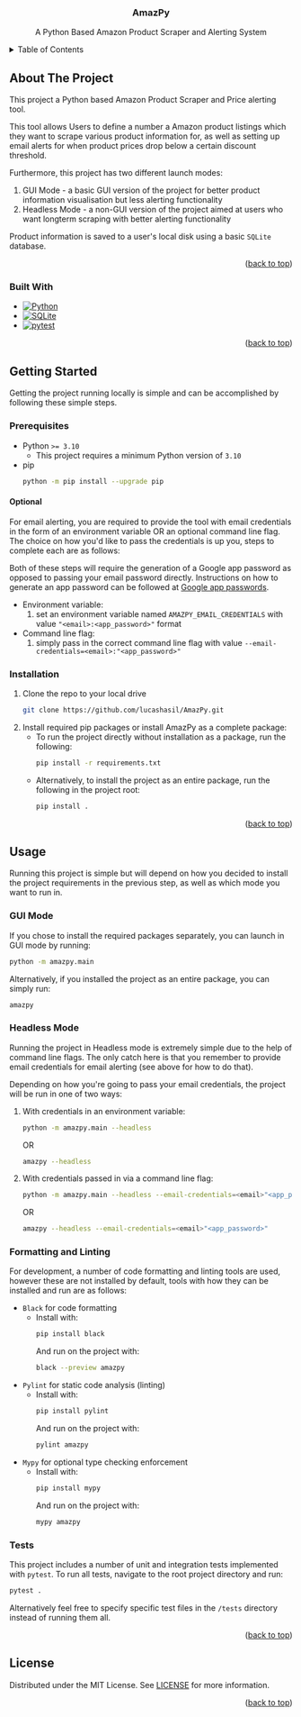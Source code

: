<a name="readme-top"></a>

<h3 align="center">AmazPy</h3>
  <p align="center">
     A Python Based Amazon Product Scraper and Alerting System
  </p>
</div>

<details>
  <summary>Table of Contents</summary>
  <ol>
    <li>
      <a href="#about-the-project">About The Project</a>
      <ul>
        <li><a href="#built-with">Built With</a></li>
      </ul>
    </li>
    <li>
      <a href="#getting-started">Getting Started</a>
      <ul>
        <li><a href="#prerequisites">Prerequisites</a></li>
        <li><a href="#installation">Installation</a></li>
      </ul>
    </li>
    <li>
      <a href="#usage">Usage</a>
      <ul>
        <li><a href="#gui-mode">GUI Mode</a></li>
        <li><a href="#headless-mode">Headless Mode</a></li>
        <li><a href="#formatting-and-linting">Formatting and Linting</a></li>
        <li><a href="#tests">Tests</a></li>
      </ul>
    </li>
    <li><a href="#license">License</a></li>
  </ol>
</details>

## About The Project

This project a Python based Amazon Product Scraper and Price alerting tool.

This tool allows Users to define a number a Amazon product listings which they want to scrape various product information for,
as well as setting up email alerts for when product prices drop below a certain discount threshold.

Furthermore, this project has two different launch modes:
1. GUI Mode - a basic GUI version of the project for better product information visualisation but less alerting functionality
2. Headless Mode - a non-GUI version of the project aimed at users who want longterm scraping with better alerting functionality

Product information is saved to a user's local disk using a basic `SQLite` database.

<p align="right">(<a href="#readme-top">back to top</a>)</p>

### Built With

* [![Python][Python]][Python-url]
* [![SQLite][SQLite]][SQLite-url]
* [![pytest][pytest]][pytest-url]

<p align="right">(<a href="#readme-top">back to top</a>)</p>

## Getting Started

Getting the project running locally is simple and can be accomplished by following these simple steps.

### Prerequisites

* Python `>= 3.10`
  * This project requires a minimum Python version of `3.10`
* pip
  ```sh
  python -m pip install --upgrade pip
  ```

#### Optional

For email alerting, you are required to provide the tool with email credentials in the form of an environment variable OR an optional command line flag.
The choice on how you'd like to pass the credentials is up you, steps to complete each are as follows:

Both of these steps will require the generation of a Google app password as opposed to passing your email password directly. Instructions on how to generate an app password can be followed at [Google app passwords](https://support.google.com/accounts/answer/185833?hl=en).

* Environment variable:
    1. set an environment variable named `AMAZPY_EMAIL_CREDENTIALS` with value `"<email>:<app_password>"` format
* Command line flag:
    1. simply pass in the correct command line flag with value `--email-credentials=<email>:"<app_password>"`

### Installation

1. Clone the repo to your local drive
   ```sh
   git clone https://github.com/lucashasil/AmazPy.git
   ```
2. Install required pip packages or install AmazPy as a complete package:
    - To run the project directly without installation as a package, run the following:
      ```sh
      pip install -r requirements.txt
      ```
    - Alternatively, to install the project as an entire package, run the following in the project root:
      ```sh
      pip install .
      ```

<p align="right">(<a href="#readme-top">back to top</a>)</p>

## Usage

Running this project is simple but will depend on how you decided to install the project requirements in the previous step, as well as which mode you want to run in.

### GUI Mode

If you chose to install the required packages separately, you can launch in GUI mode by running:
```sh
python -m amazpy.main
```

Alternatively, if you installed the project as an entire package, you can simply run:
```sh
amazpy
```

### Headless Mode

Running the project in Headless mode is extremely simple due to the help of command line flags. The only catch here is that you remember to provide email credentials for email alerting (see above for how to do that).

Depending on how you're going to pass your email credentials, the project will be run in one of two ways:

1. With credentials in an environment variable:
    ```sh
    python -m amazpy.main --headless
    ```
    OR
    ```sh
    amazpy --headless
    ```
2. With credentials passed in via a command line flag:
    ```sh
    python -m amazpy.main --headless --email-credentials=<email>"<app_password>"
    ```
    OR
    ```sh
    amazpy --headless --email-credentials=<email>"<app_password>"
    ```

### Formatting and Linting

For development, a number of code formatting and linting tools are used, however these are not installed by default, tools with how they can be installed and run are as follows:

* `Black` for code formatting
    * Install with:
      ```sh
      pip install black
      ```
      And run on the project with:
      ```sh
      black --preview amazpy
      ```
* `Pylint` for static code analysis (linting)
    * Install with:
      ```sh
      pip install pylint
      ```
      And run on the project with:
      ```sh
      pylint amazpy
      ```
* `Mypy` for optional type checking enforcement
    * Install with:
      ```sh
      pip install mypy
      ```
      And run on the project with:
      ```sh
      mypy amazpy
      ```

### Tests

This project includes a number of unit and integration tests implemented with `pytest`. To run all tests, navigate to the root project directory and run:
```sh
pytest .
```

Alternatively feel free to specify specific test files in the `/tests` directory instead of running them all.

<p align="right">(<a href="#readme-top">back to top</a>)</p>

## License

Distributed under the MIT License. See [LICENSE](https://github.com/lucashasil/AmazPy/blob/main/LICENSE) for more information.

<p align="right">(<a href="#readme-top">back to top</a>)</p>

[Python]: https://img.shields.io/badge/Python-3776AB?style=for-the-badge&logo=python&logoColor=white
[Python-url]: https://www.python.org/
[SQLite]: https://img.shields.io/badge/SQLite-07405E?style=for-the-badge&logo=sqlite&logoColor=white
[SQLite-url]: https://www.sqlite.org/
[pytest]: https://img.shields.io/badge/pytest-323330?style=for-the-badge&logo=testing-library&logoColor=red
[pytest-url]: https://docs.pytest.org/
